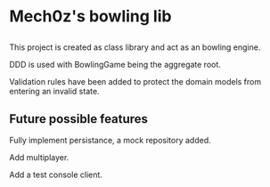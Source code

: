 # Mech0z's bowling lib

##
This project is created as class library and act as an bowling engine.

DDD is used with BowlingGame being the aggregate root.

Validation rules have been added to protect the domain models from entering an invalid state.

## Future possible features

Fully implement persistance, a mock repository added.

Add multiplayer.

Add a test console client.
